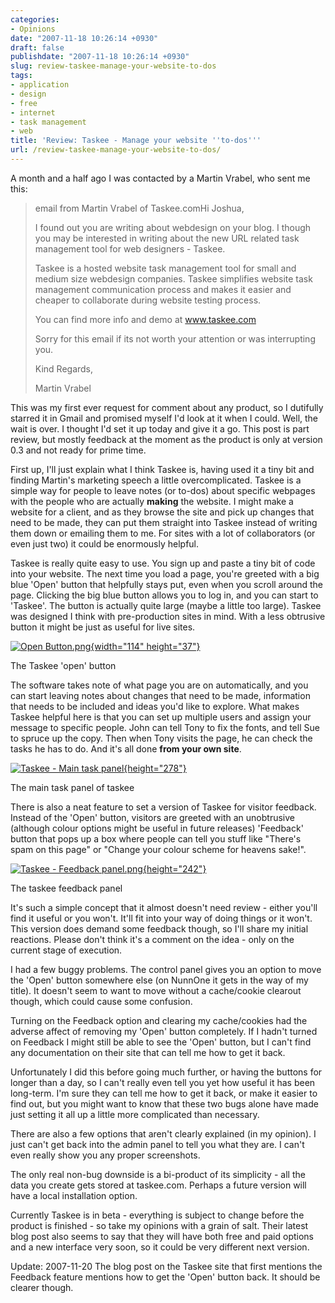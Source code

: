 ```yaml
---
categories:
- Opinions
date: "2007-11-18 10:26:14 +0930"
draft: false
publishdate: "2007-11-18 10:26:14 +0930"
slug: review-taskee-manage-your-website-to-dos
tags:
- application
- design
- free
- internet
- task management
- web
title: 'Review: Taskee - Manage your website ''to-dos'''
url: /review-taskee-manage-your-website-to-dos/
---
```

A month and a half ago I was contacted by a Martin Vrabel, who sent me
this:

> email from Martin Vrabel of Taskee.comHi Joshua,
>
> I found out you are writing about webdesign on your blog. I though you
> may be interested in writing about the new URL related task management
> tool for web designers - Taskee.
>
> Taskee is a hosted website task management tool for small and medium
> size webdesign companies. Taskee simplifies website task management
> communication process and makes it easier and cheaper to collaborate
> during website testing process.
>
> You can find more info and demo at www.taskee.com
>
> Sorry for this email if its not worth your attention or was
> interrupting you.
>
> Kind Regards,
>
> Martin Vrabel

This was my first ever request for comment about any product, so I
dutifully starred it in Gmail and promised myself I'd look at it when I
could. Well, the wait is over. I thought I'd set it up today and give it
a go. This post is part review, but mostly feedback at the moment as the
product is only at version 0.3 and not ready for prime time.

First up, I'll just explain what I think Taskee is, having used it a
tiny bit and finding Martin's marketing speech a little overcomplicated.
Taskee is a simple way for people to leave notes (or to-dos) about
specific webpages with the people who are actually **making** the
website. I might make a website for a client, and as they browse the
site and pick up changes that need to be made, they can put them
straight into Taskee instead of writing them down or emailing them to
me. For sites with a lot of collaborators (or even just two) it could be
enormously helpful.

Taskee is really quite easy to use. You sign up and paste a tiny bit of
code into your website. The next time you load a page, you're greeted
with a big blue 'Open' button that helpfully stays put, even when you
scroll around the page. Clicking the big blue button allows you to log
in, and you can start to 'Taskee'. The button is actually quite large
(maybe a little too large). Taskee was designed I think with
pre-production sites in mind. With a less obtrusive button it might be
just as useful for live sites.

[![Open
Button.png](//farm3.static.flickr.com/2233/2042960150_731c7910ac_o.png){width="114"
height="37"}](http://nunnone.com/albums/photo/2042960150/Open-Buttonpng.html)

The Taskee 'open' button

The software takes note of what page you are on automatically, and you
can start leaving notes about changes that need to be made, information
that needs to be included and ideas you'd like to explore. What makes
Taskee helpful here is that you can set up multiple users and assign
your message to specific people. John can tell Tony to fix the fonts,
and tell Sue to spruce up the copy. Then when Tony visits the page, he
can check the tasks he has to do. And it's all done **from your own
site**.

[![Taskee - Main task
panel](//farm3.static.flickr.com/2385/2042960302_fb2b5a2a3f.jpg){height="278"}](http://nunnone.com/albums/photo/2042960302/Taskee---Main-task-panel.html)

The main task panel of taskee

There is also a neat feature to set a version of Taskee for visitor
feedback. Instead of the 'Open' button, visitors are greeted with an
unobtrusive (although colour options might be useful in future releases)
'Feedback' button that pops up a box where people can tell you stuff
like "There's spam on this page" or "Change your colour scheme for
heavens sake!".

[![Taskee - Feedback
panel.png](//farm3.static.flickr.com/2329/2042160633_b8350ab619.jpg){height="242"}](http://nunnone.com/albums/photo/2042160633/Taskee---Feedback-panelpng.html)

The taskee feedback panel

It's such a simple concept that it almost doesn't need review - either
you'll find it useful or you won't. It'll fit into your way of doing
things or it won't. This version does demand some feedback though, so
I'll share my initial reactions. Please don't think it's a comment on
the idea - only on the current stage of execution.

I had a few buggy problems. The control panel gives you an option to
move the 'Open' button somewhere else (on NunnOne it gets in the way of
my title). It doesn't seem to want to move without a cache/cookie
clearout though, which could cause some confusion.

Turning on the Feedback option and clearing my cache/cookies had the
adverse affect of removing my 'Open' button completely. If I hadn't
turned on Feedback I might still be able to see the 'Open' button, but I
can't find any documentation on their site that can tell me how to get
it back.

Unfortunately I did this before going much further, or having the
buttons for longer than a day, so I can't really even tell you yet how
useful it has been long-term. I'm sure they can tell me how to get it
back, or make it easier to find out, but you might want to know that
these two bugs alone have made just setting it all up a little more
complicated than necessary.

There are also a few options that aren't clearly explained (in my
opinion). I just can't get back into the admin panel to tell you what
they are. I can't even really show you any proper screenshots.

The only real non-bug downside is a bi-product of its simplicity - all
the data you create gets stored at taskee.com. Perhaps a future version
will have a local installation option.

Currently Taskee is in beta - everything is subject to change before the
product is finished - so take my opinions with a grain of salt. Their
latest blog post also seems to say that they will have both free and
paid options and a new interface very soon, so it could be very
different next version.

<span class="update"><span class="date">Update: 2007-11-20</span> The
blog post on the Taskee site that first mentions the Feedback feature
mentions how to get the 'Open' button back. It should be clearer
though.</span>